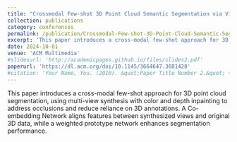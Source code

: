 ```yaml
---
title: "Crossmodal Few-shot 3D Point Cloud Semantic Segmentation via View Synthesis"
collection: publications
category: conferences
permalink: /publication/Crossmodal-Few-shot-3D-Point-Cloud-Semantic-Segmentation-via-View-Synthesis
excerpt: 'This paper introduces a cross-modal few-shot approach for 3D point cloud segmentation, using multi-view synthesis with color and depth inpainting to address occlusions and reduce reliance on 3D annotations. A Co-embedding Network aligns features between synthesized views and original 3D data, while a weighted prototype network enhances segmentation performance.'
date: 2024-10-01
venue: 'ACM Multimedia'
#slidesurl: 'http://academicpages.github.io/files/slides2.pdf'
paperurl: 'https://dl.acm.org/doi/10.1145/3664647.3681428'
#citation: 'Your Name, You. (2010). &quot;Paper Title Number 2.&quot; <i>Journal 1</i>. 1(2).'
---
```


This paper introduces a cross-modal few-shot approach for 3D point cloud segmentation, using multi-view synthesis with color and depth inpainting to address occlusions and reduce reliance on 3D annotations. A Co-embedding Network aligns features between synthesized views and original 3D data, while a weighted prototype network enhances segmentation performance.